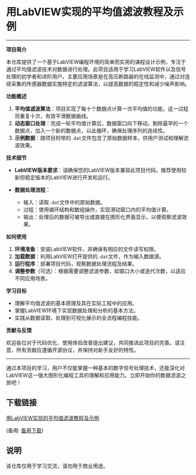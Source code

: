 # 用LabVIEW实现的平均值滤波教程及示例

---

**项目简介**

本仓库提供了一个基于LabVIEW编程环境的简单而实用的课程设计示例，专注于通过平均值滤波技术对数据进行处理。此项目适用于学习LabVIEW软件以及信号处理的初学者和进阶用户。主要应用场景是在高压断路器的在线监测中，通过对连续采集的传感器数据实施特定的滤波算法，以提高数据的稳定性和减少噪声影响。

**功能概述**

1. **平均值滤波算法**：项目实现了每十个数据点计算一次平均值的功能，这一过程将重复十次，有效平滑数据曲线。
2. **动态窗口处理**：完成一轮平均值计算后，数据窗口向下移动，剔除最早的一个数据点，加入一个新的数据点，以此循环，确保处理序列的连续性。
3. **示例数据**：随项目附带的`.dat`文件包含了原始数据样本，供用户测试和理解滤波效果。

**技术细节**

- **LabVIEW版本要求**：请确保您的LabVIEW版本兼容此项目代码。推荐使用较新但稳定版本的LabVIEW进行开发和运行。
  
- **数据处理流程**：
    - 输入：读取`.dat`文件中的原始数据。
    - 过程：使用循环结构和数组操作，实现滑动窗口内的平均值计算。
    - 输出：处理后的数据可被导出或直接在图形化界面显示，以便观察滤波效果。

**如何使用**

1. **环境准备**：安装LabVIEW软件，并确保有相应的文件读写权限。
2. **加载数据**：利用LabVIEW打开提供的`.dat`文件，作为输入数据源。
3. **运行程序**：部署项目代码，观察数据处理流程及结果。
4. **调整参数**（可选）：根据需要调整滤波参数，如窗口大小或迭代次数，以适应不同应用场景。

**学习目标**

- 理解平均值滤波的基本原理及其在实际工程中的应用。
- 掌握LabVIEW环境下实现数据处理和分析的基本方法。
- 实践从数据读取、处理到可视化展示的全流程编程技能。

**贡献与反馈**

欢迎各位对于代码优化、使用体验改善提出建议，共同推进此项目的完善。请注意，所有贡献应遵循开源协议，并保持对新手友好的特性。

--- 

通过本项目的学习，用户不仅能掌握一种基本的数字信号处理技术，还能深化对LabVIEW这一强大图形化编程工具的理解和应用能力。立即开始你的数据滤波之旅吧！

## 下载链接
[用LabVIEW实现的平均值滤波教程及示例](https://pan.quark.cn/s/d733f70169a4) 

(备用: [备用下载](https://pan.baidu.com/s/1LG31UAaGNog1h_nyC0FJVg?pwd=1234))

## 说明

该仓库仅用于学习交流，请勿用于商业用途。
